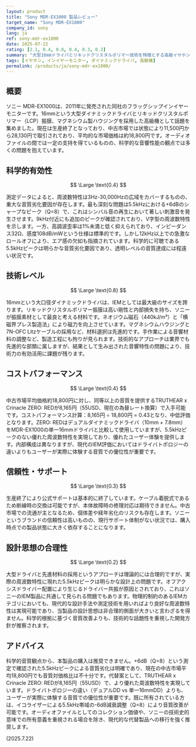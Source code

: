 ```yaml
---
layout: product
title: "Sony MDR-EX1000 製品レビュー"
target_name: "Sony MDR-EX1000"
company_id: sony
lang: ja
ref: sony-mdr-ex1000
date: 2025-07-22
rating: [2.1, 0.4, 0.8, 0.4, 0.3, 0.2]
summary: "大型16mmドライバとリキッドクリスタルポリマー技術を特徴とする高級イヤホンだが、+6dBの5.5kHzピークによる音質問題と低いコストパフォーマンスが致命的"
tags: [イヤホン, インイヤーモニター, ダイナミックドライバ, 高級機]
permalink: /products/ja/sony-mdr-ex1000/
---
```

## 概要

ソニー MDR-EX1000は、2011年に発売された同社のフラッグシップインイヤーモニターです。16mmという大型ダイナミックドライバとリキッドクリスタルポリマー（LCP）振膜、マグネシウム製ハウジングを採用した高級機として話題を集めました。現在は生産終了となっており、中古市場では状態により11,500円から28,130円で取引されており、平均的な市場価格は約18,800円です。オーディオファイルの間では一定の支持を得ているものの、科学的な音響性能の観点では多くの問題を抱えています。

## 科学的有効性

$$ \Large \text{0.4} $$

測定データによると、周波数特性は3Hz-30,000Hzの広域をカバーするものの、重大な音質劣化要因が存在します。最も深刻な問題は5.5kHzにおける+6dBのシャープなピーク（Q=8）で、これはシンバル音の再生において著しい刺激音を発生させます。9kHz付近にも追加のピークが確認されており、V字型の周波数特性を示します。一方、高調波歪率は1%未満と低く抑えられており、インピーダンス32Ω、感度108dB/mWという仕様は標準的です。しかし12kHz以上での急激なロールオフにより、エア感の欠如も指摘されています。科学的に可聴である5.5kHzピークは明らかな音質劣化要因であり、透明レベルの音質達成には程遠い状況です。

## 技術レベル

$$ \Large \text{0.8} $$

16mmという大口径ダイナミックドライバは、IEMとしては最大級のサイズを誇ります。リキッドクリスタルポリマー振膜は高い剛性と内部損失を持ち、ソニーが振膜素材として最良と考える材料です。ネオジウム磁石（440kJ/m³）と「横磁界プレス製造法」により磁力を向上させています。マグネシウムハウジングと7N-OFC Litzケーブルの採用など、材料選択は先進的です。手作業による音響材料の調整など、製造工程にも拘りが見られます。技術的なアプローチは業界でも先進的な部類に属しますが、結果として生み出された音響特性の問題により、技術力の有効活用に課題が残ります。

## コストパフォーマンス

$$ \Large \text{0.4} $$

中古市場平均価格約18,800円に対し、同等以上の音質を提供するTRUTHEAR x Crinacle ZERO: REDが8,165円（55USD、現在の為替レート換算）で入手可能です。コストパフォーマンス計算：8,165円 ÷ 18,800円 = 0.43となり、中低評価となります。ZERO: REDはデュアルダイナミックドライバ（10mm + 7.8mm）をMDR-EX1000の単一16mmドライバと比較して使用していますが、5.5kHzピークのない優れた周波数特性を実現しており、優れたユーザー体験を提供します。内部構成は異なりますが、現代のIEM評価においてはドライバトポロジーの違いよりもユーザーが実際に体験する音質での優位性が重要です。

## 信頼性・サポート

$$ \Large \text{0.3} $$

生産終了により公式サポートは基本的に終了しています。ケーブル着脱式であるため断線時の交換は可能ですが、本体故障時の修理対応は期待できません。中古市場での流通が主となるため、個体差や経年劣化のリスクも存在します。ソニーというブランドの信頼性は高いものの、現行サポート体制がない状況では、購入時点での製品状態に大きく依存することになります。

## 設計思想の合理性

$$ \Large \text{0.2} $$

大型ドライバと先進材料の採用というアプローチは理論的には合理的ですが、実際の周波数特性に現れた5.5kHzピークは明らかな設計上の問題です。オフアクシスドライバー配置により生じるドライバー共振が原因とされており、これはソニーのIEM製品に共通して見られる問題でもあります。物理的制約のあるIEMカテゴリにおいても、現代的な設計手法や測定技術を用いればより良好な周波数特性は実現可能であり、当製品の設計思想は非合理的側面が大きいと言わざるを得ません。科学的根拠に基づく音質改善よりも、技術的な話題性を重視した開発方針が推察されます。

## アドバイス

科学的音質観点から、本製品の購入は推奨できません。+6dB（Q=8）という測定で確認された5.5kHzピークによる音質劣化は明確であり、現在の中古市場平均18,800円でも音質対価格比は不十分です。代替案として、TRUTHEAR x Crinacle ZERO: REDが8,165円（55USD）で、より優れた周波数特性を実現しています。ドライバトポロジーの違い（デュアルDD vs 単一16mmDD）よりも、ユーザーが実際に体験する音質での優位性が重要です。既に所有されている方は、イコライザーによる5.5kHz帯域の-6dB減衰調整（Q=8）により音質改善が可能です。オーディオファイルとしてのコレクション価値や、ソニーの技術史的意味での所有意義を重視される場合を除き、現代的な代替製品への移行を強く推奨します。

(2025.7.22)